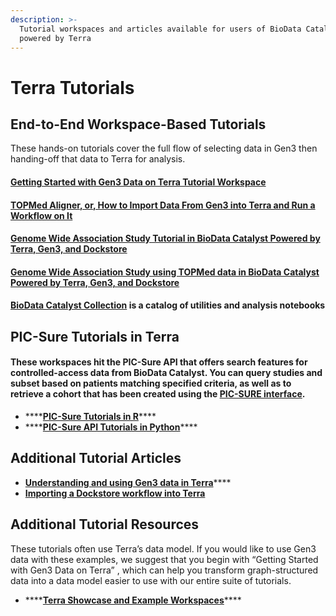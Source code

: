```yaml
---
description: >-
  Tutorial workspaces and articles available for users of BioData Catalyst
  powered by Terra
---
```


# Terra Tutorials

## End-to-End Workspace-Based Tutorials

These hands-on tutorials cover the full flow of selecting data in Gen3 then handing-off that data to Terra for analysis.

#### [Getting Started with Gen3 Data on Terra Tutorial Workspace](getting-started-with-gen3-data-on-terra-tutorial-workspace.md)

#### [TOPMed Aligner, or, How to Import Data From Gen3 into Terra and Run a Workflow on It](https://bdcatalyst.gitbook.io/biodata-catalyst-tutorials/tutorials/topmed-aligner-or-how-to-import-data-from-gen3-into-terra-and-run-a-workflow-on-it)

#### [Genome Wide Association Study Tutorial in BioData Catalyst Powered by Terra, Gen3, and Dockstore](https://bdcatalyst.gitbook.io/biodata-catalyst-tutorials/tutorials/terra-tutorials/genome-wide-association-study-tutorial)

#### [Genome Wide Association Study using TOPMed data in BioData Catalyst Powered by Terra, Gen3, and Dockstore](https://bdcatalyst.gitbook.io/biodata-catalyst-tutorials/tutorials/bdcatalyst-gwas-terra-gen3-dockstore)

#### [BioData Catalyst Collection](https://app.terra.bio/#workspaces/biodata-catalyst/BioData%20Catalyst%20Collection) is a catalog of utilities and analysis notebooks

## PIC-Sure Tutorials in Terra

#### These workspaces hit the PIC-Sure API that offers search features for controlled-access data from BioData Catalyst. You can query studies and subset based on patients matching specified criteria, as well as to retrieve a cohort that has been created using the [PIC-SURE interface](https://picsure.biodatacatalyst.nhlbi.nih.gov/). 

* \*\*\*\*[**PIC-Sure Tutorials in R**](https://terra.biodatacatalyst.nhlbi.nih.gov/#workspaces/biodata-catalyst/BioData%20Catalyst%20PIC-SURE%20API%20R%20Examples)\*\*\*\*
* \*\*\*\*[**PIC-Sure API Tutorials in Python**](https://terra.biodatacatalyst.nhlbi.nih.gov/#workspaces/biodata-catalyst/BioData%20Catalyst%20PIC-SURE%20API%20Python%20examples)\*\*\*\*

## Additional Tutorial Articles <a id="template-blood-pressure-trait-gwas-in-nhlbis-biodata-catalyst"></a>

* [**Understanding and using Gen3 data in Terra**](https://support.terra.bio/hc/en-us/articles/360038087312)\*\*\*\*
* [**Importing a Dockstore workflow into Terra**](https://support.terra.bio/hc/en-us/articles/360038137292)

## Additional Tutorial Resources

These tutorials often use Terra’s data model. If you would like to use Gen3 data with these examples, we suggest that you begin with “Getting Started with Gen3 Data on Terra” , which can help you transform graph-structured data into a data model easier to use with our entire suite of tutorials.

* \*\*\*\*[**Terra Showcase and Example Workspaces**](https://terra.biodatacatalyst.nhlbi.nih.gov/#library/showcase)\*\*\*\*

##   <a id="template-blood-pressure-trait-gwas-in-nhlbis-biodata-catalyst"></a>

